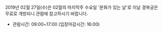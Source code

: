 2019년 02월 27일(수)은 02월의 마지막주 수요일 '문화가 있는 날'로 이날 경복궁은 무료로 개방되니 관람에 참고하시기 바랍니다.
- 관람시간: 09:00~17:00 (입장마감시간: 16:00)